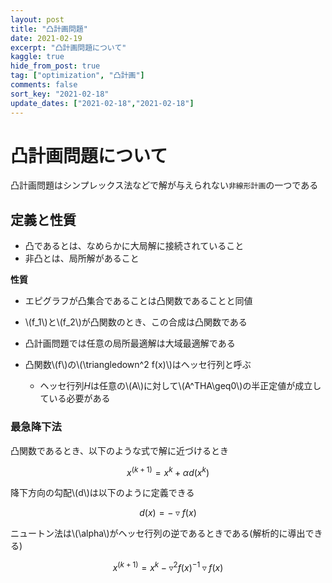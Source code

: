 ```yaml
---
layout: post
title: "凸計画問題"
date: 2021-02-19
excerpt: "凸計画問題について"
kaggle: true
hide_from_post: true
tag: ["optimization", "凸計画"]
comments: false
sort_key: "2021-02-18"
update_dates: ["2021-02-18","2021-02-18"]
---
```


# 凸計画問題について
凸計画問題はシンプレックス法などで解が与えられない`非線形計画`の一つである
 
## 定義と性質
 - 凸であるとは、なめらかに大局解に接続されていること
 - 非凸とは、局所解があること

**性質**
 - エピグラフが凸集合であることは凸関数であることと同値
 - \\(f_1\\)と\\(f_2\\)が凸関数のとき、この合成は凸関数である
 - 凸計画問題では任意の局所最適解は大域最適解である

 - 凸関数\\(f\\)の\\(\triangledown^2 f(x)\\)はヘッセ行列と呼ぶ
    - ヘッセ行列$H$は任意の\\(A\\)に対して\\(A^THA\geq0\\)の半正定値が成立している必要がある


### 最急降下法
凸関数であるとき、以下のような式で解に近づけるとき

$$
x^{(k+1)} = x^k + \alpha d(x^k) 
$$

降下方向の勾配\\(d\\)は以下のように定義できる

$$
d(x) = -\triangledown f(x)
$$

ニュートン法は\\(\alpha\\)がヘッセ行列の逆であるときである(解析的に導出できる)

$$
x^{(k+1)} = x^k  -\triangledown^2 f(x)^{-1} \triangledown f(x)
$$

